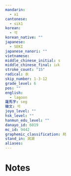 ```yaml
---
mandarin:
  - xì
cantonese:
  - sik1
korean:
  - 석
korean_native: ""
japanese:
  - SEKI
japanese_nanori: ""
vietnamese:
middle_chinese_initial: s
middle_chinese_final: iᴇk
stroke_count: "15"
radical: 水
skip_number: 1-3-12
grade_level: 6
pos: ""
english:
  - lagoon
羅馬字: seg
韓文: 석
joyo_level: ""
hsk_level: ""
hanmun_edu_level: ""
danayo_id: 6019
mc_id: 9442
graphemic_classification: 舄
stand_in: 潟湖
aliases:
---
```


# Notes
